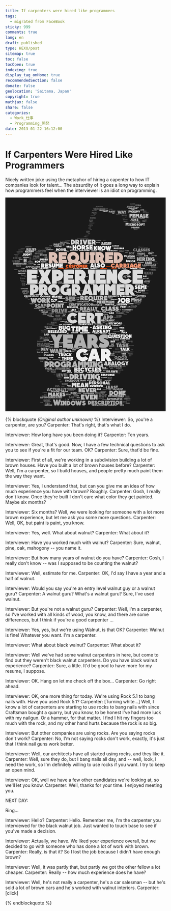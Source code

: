```yaml
---
title: If carpenters were hired like programmers
tags:
  - migrated from FaceBook
sticky: 999
comments: true
lang: en
draft: published
type: HEXO/post
sitemap: true
toc: false
tocOpen: true
indexing: true
display_tag_onHome: true
recommendedSection: false
donate: false
geolocation: 'Saitama, Japan'
copyright: true
mathjax: false
share: false
categories:
  - Work_仕事
  - Programming_開発
date: 2013-01-22 16:12:00
---
```

# If Carpenters Were Hired Like Programmers
Nicely written joke using the metaphor of hiring a capenter to how IT companies look for talent... The absurdity of it goes a long way to explain how programmers feel when the interviewer is an idiot on programming.

![If drivers were hired like programmers](./If-carpenters-were-hired-like-programmers/mW1j3pT.png)

{% blockquote *(Original author unknown)*  %}
 Interviewer: So, you're a carpenter, are you?
 Carpenter: That's right, that's what I do.

 Interviewer: How long have you been doing it?
 Carpenter: Ten years.

 Interviewer: Great, that's good. Now, I have a few technical questions to ask you to see if you're a fit for our team. OK?
 Carpenter: Sure, that'd be fine.

 Interviewer: First of all, we're working in a subdivision building a lot of brown houses. Have you built a lot of brown houses before?
 Carpenter: Well, I'm a carpenter, so I build houses, and people pretty much paint them the way they want.

 Interviewer: Yes, I understand that, but can you give me an idea of how much experience you have with brown? Roughly.
 Carpenter: Gosh, I really don't know. Once they're built I don't care what color they get painted. Maybe six months?

 Interviewer: Six months? Well, we were looking for someone with a lot more brown experience, but let me ask you some more questions.
 Carpenter: Well, OK, but paint is paint, you know.

 Interviewer: Yes, well. What about walnut?
 Carpenter: What about it?

 Interviewer: Have you worked much with walnut?
 Carpenter: Sure, walnut, pine, oak, mahogony -- you name it.

 Interviewer: But how many years of walnut do you have?
 Carpenter: Gosh, I really don't know -- was I supposed to be counting the walnut?

 Interviewer: Well, estimate for me.
 Carpenter: OK, I'd say I have a year and a half of walnut.

 Interviewer: Would you say you're an entry level walnut guy or a walnut guru?
 Carpenter: A walnut guru? What's a walnut guru? Sure, I've used walnut.

 Interviewer: But you're not a walnut guru?
 Carpenter: Well, I'm a carpenter, so I've worked with all kinds of wood, you know, and there are some differences, but I think if you're a good carpenter ...

 Interviewer: Yes, yes, but we're using Walnut, is that OK?
 Carpenter: Walnut is fine! Whatever you want. I'm a carpenter.

 Interviewer: What about black walnut?
 Carpenter: What about it?

 Interviewer: Well we've had some walnut carpenters in here, but come to find out they weren't black walnut carpenters. Do you have black walnut experience?
 Carpenter: Sure, a little. It'd be good to have more for my resume, I suppose.

 Interviewer: OK. Hang on let me check off the box...
 Carpenter: Go right ahead.

 Interviewer: OK, one more thing for today. We're using Rock 5.1 to bang nails with. Have you used Rock 5.1?
 Carpenter: [Turning white...] Well, I know a lot of carpenters are starting to use rocks to bang nails with since Craftsman bought a quarry, but you know, to be honest I've had more luck with my nailgun. Or a hammer, for that matter. I find I hit my fingers too much with the rock, and my other hand hurts because the rock is so big.

 Interviewer: But other companies are using rocks. Are you saying rocks don't work?
 Carpenter: No, I'm not saying rocks don't work, exactly, it's just that I think nail guns work better.

 Interviewer: Well, our architects have all started using rocks, and they like it.
 Carpenter: Well, sure they do, but I bang nails all day, and -- well, look, I need the work, so I'm definitely willing to use rocks if you want. I try to keep an open mind.
 
 Interviewer: OK, well we have a few other candidates we're looking at, so we'll let you know.
 Carpenter: Well, thanks for your time. I enjoyed meeting you.

 NEXT DAY:

 Ring...

 Interviewer: Hello?
 Carpenter: Hello. Remember me, I'm the carpenter you interviewed for the black walnut job. Just wanted to touch base to see if you've made a decision.

 Interviewer: Actually, we have. We liked your experience overall, but we decided to go with someone who has done a lot of work with brown.
 Carpenter: Really, is that it? So I lost the job because I didn't have enough brown?

 Interviewer: Well, it was partly that, but partly we got the other fellow a lot cheaper.
 Carpenter: Really -- how much experience does he have?

 Interviewer: Well, he's not really a carpenter, he's a car salesman -- but he's sold a lot of brown cars and he's worked with walnut interiors.
 Carpenter: [click]

{% endblockquote %}
